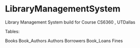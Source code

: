 # LibraryManagementSystem
Library Management System build for Course CS6360 , UTDallas

Tables:

Books
Book_Authors
Authors
Borrowers
Book_Loans
Fines

